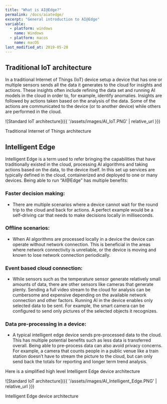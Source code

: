 ```yaml
---
title: "What is AI@Edge?"
permalink: /docs/aiatedge/
excerpt: "General introduction to AI@Edge"
variable:
  - platform: windows
    name: Windows
  - platform: macos
    name: macOS
last_modified_at: 2019-05-28
---
```


## Traditional IoT architecture
In a traditional Internet of Things (IoT) device setup a device that has one or multiple sensors sends all the data it generates to the cloud for insights and actions. These insights often include refining the data set and running AI models in the cloud in order to, for example, identify anomalies. Insights are followed by actions taken based on the analysis of the data. Some of the actions are communicated to the device (or to another device) while others are performed in the cloud.

![Standard IoT architecture]({{ '/assets/images/AI_IoT.PNG' | relative_url }})

Traditional Internet of Things architecture

## Intelligent Edge
Intelligent Edge is a term used to refer bringing the capabilities that have traditionally existed in the cloud, processing AI algorithms and taking actions based on the data, to the device itself. In this set up services are typically defined in the cloud, containerized and deployed to one or many devices. Being able to run “AI@Edge” has multiple benefits:

### Faster decision making:
- There are multiple scenarios where a device cannot wait for the round trip to the cloud and back for actions. A perfect example would be a self-driving car that needs to make decisions locally in milliseconds.

### Offline scenarios:
- When AI algorithms are processed locally in a device the device can operate without network connection. This is beneficial in the areas where network connectivity is unreliable, or the device is moving and known to lose network connection periodically.

### Event based cloud connection:
- While sensors such as the temperature sensor generate relatively small amounts of data, there are other sensors like cameras that generate plenty. Sending a full video stream to the cloud for analysis can be cumbersome and expensive depending on the available network connection and other factors. Running AI in the device enables only selected data to be sent. For example, the smart camera can be configured to send only pictures of the selected objects it recognizes.

### Data pre-processing in a device:
- A typical intelligent edge device sends pre-processed data to the cloud. This has multiple potential benefits such as less data is transferred overall. Being able to pre-process data can also avoid privacy concerns. For example, a camera that counts people in a public venue like a train station doesn’t have to stream the picture to the cloud, but can only send back the totals for reporting and longer term trend analysis.

Here is a simplified high level Intelligent Edge device architecture

![Standard IoT architecture]({{ '/assets/images/AI_Intelligent_Edge.PNG' | relative_url }})

Intelligent Edge device architecture
